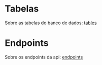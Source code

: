 # Tabelas
Sobre as tabelas do banco de dados: [tables](url) 

# Endpoints
Sobre os endpoints da api: [endpoints](url) 
